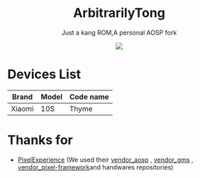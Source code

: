 <div align="center">
<h1>ArbitrarilyTong</h1>

Just a kang ROM,A personal AOSP fork

![](https://github.com/ArbitrarilyTong/.github/raw/main/ArbitrarilyTong-logov2-orange-fixed-512.png)
</div>

# Devices List

| Brand  | Model | Code name |
| ------ | ----- | --------- |
| Xiaomi | 10S   | Thyme     |

# Thanks for
- [PixelExperience][pe] (We used their [vendor_aosp][vendor_aosp] , [vendor_gms][vendor_gms] , [vendor_pixel-framework][vendor_pixel-framework]and  handwares repositories)

[pe]: https://github.com/PixelExperience
[vendor_aosp]: https://github.com/PixelExperience/vendor_aosp
[vendor_gms]: https://gitlab.pixelexperience.org/android/vendor_gms
[vendor_pixel-framework]: https://github.com/PixelExperience/vendor_pixel-framework
